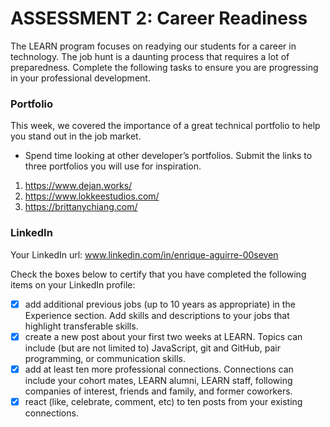 # ASSESSMENT 2: Career Readiness

The LEARN program focuses on readying our students for a career in technology. The job hunt is a daunting process that requires a lot of preparedness. Complete the following tasks to ensure you are progressing in your professional development.

### Portfolio

This week, we covered the importance of a great technical portfolio to help you stand out in the job market.

- Spend time looking at other developer’s portfolios. Submit the links to three portfolios you will use for inspiration.

1. https://www.dejan.works/
2. https://www.lokkeestudios.com/
3. https://brittanychiang.com/

### LinkedIn

Your LinkedIn url: www.linkedin.com/in/enrique-aguirre-00seven

Check the boxes below to certify that you have completed the following items on your LinkedIn profile:

- [x] add additional previous jobs (up to 10 years as appropriate) in the Experience section. Add skills and descriptions to your jobs that highlight transferable skills.
- [x] create a new post about your first two weeks at LEARN. Topics can include (but are not limited to) JavaScript, git and GitHub, pair programming, or communication skills.
- [x] add at least ten more professional connections. Connections can include your cohort mates, LEARN alumni, LEARN staff, following companies of interest, friends and family, and former coworkers.
- [x] react (like, celebrate, comment, etc) to ten posts from your existing connections.
